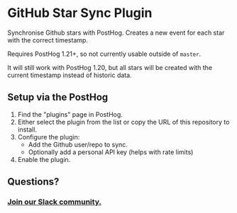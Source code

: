 # GitHub Star Sync Plugin

Synchronise Github stars with PostHog. Creates a new event for each star with the correct timestamp.

Requires PostHog 1.21+, so not currently usable outside of `master`.

It will still work with PostHog 1.20, but all stars will be created with the current timestamp instead of historic data.

## Setup via the PostHog

1. Find the "plugins" page in PostHog.
2. Either select the plugin from the list or copy the URL of this repository to install.
3. Configure the plugin:
   - Add the Github user/repo to sync. 
   - Optionally add a personal API key (helps with rate limits)
4. Enable the plugin.

## Questions?

### [Join our Slack community.](https://join.slack.com/t/posthogusers/shared_invite/enQtOTY0MzU5NjAwMDY3LTc2MWQ0OTZlNjhkODk3ZDI3NDVjMDE1YjgxY2I4ZjI4MzJhZmVmNjJkN2NmMGJmMzc2N2U3Yjc3ZjI5NGFlZDQ)
